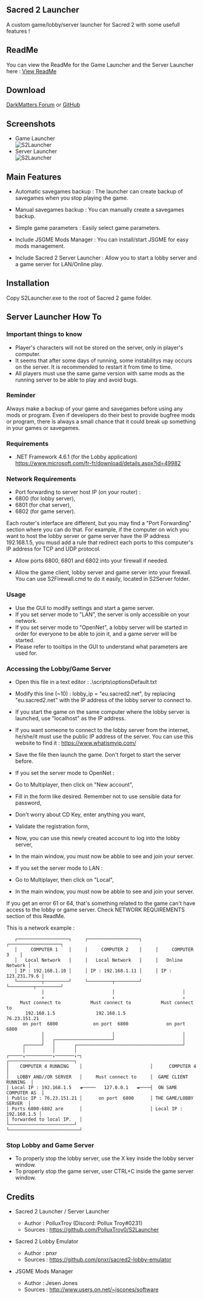 ## Sacred 2 Launcher
A custom game/lobby/server launcher for Sacred 2 with some usefull features !

## ReadMe
You can view the ReadMe for the Game Launcher and the Server Launcher here : [View ReadMe](https://htmlpreview.github.io/?https://github.com/PolluxTroy0/S2Launcher/blob/main/ReadMe.html)

## Download
[DarkMatters Forum](https://darkmatters.org/forums/index.php?/topic/72314-sacred-2-downloads-sacred-2-gamelobbyserver-launcher/  ) or [GitHub](https://github.com/PolluxTroy0/S2Launcher/releases/latest/) 

## Screenshots
 - Game Launcher  
![S2Launcher](https://github.com/PolluxTroy0/S2Launcher/blob/main/img/S2Launcher.png)
 - Server Launcher  
![S2Launcher](https://github.com/PolluxTroy0/S2Launcher/blob/main/img/S2Server.png)

## Main Features
 - Automatic savegames backup : The launcher can create backup of savegames when you stop playing the game.

 - Manual savegames backup : You can manually create a savegames backup.

 - Simple game parameters : Easily select game parameters.

 - Include JSGME Mods Manager : You can install/start JSGME for easy mods management.

 - Include Sacred 2 Server Launcher : Allow you to start a lobby server and a game server for LAN/Online play.

## Installation
Copy S2Launcher.exe to the root of Sacred 2 game folder.

## Server Launcher How To
 
### Important things to know
 - Player's characters will not be stored on the server, only in player's computer.
 - It seems that after some days of running, some instabilitys may occurs on the
   server. It is recommended to restart it from time to time.
 - All players must use the same game version with same mods as the running server
   to be able to play and avoid bugs.

### Reminder  
Always make a backup of your game and savegames before using any mods or program.
Even if developers do their best to provide bugfree mods or program, there is always
a small chance that it could break up something in your games or savegames.

### Requirements  
 - .NET Framework 4.6.1 (for the Lobby application)
   https://www.microsoft.com/fr-fr/download/details.aspx?id=49982

### Network Requirements
 - Port forwarding to server host IP (on your router) :
  - 6800 (for lobby server),
  - 6801 (for chat server),
  - 6802 (for game server).

   Each router's interface are different, but you may find a "Port Forwarding" section
   where you can do that. For example, if the computer on wich you want to host the
   lobby server or game server have the IP address 192.168.1.5, you musd add a rule
   that redirect each ports to this computer's IP address for TCP and UDP protocol.

 - Allow ports 6800, 6801 and 6802 into your firewall if needed.

 - Allow the game client, lobby server and game server into your firewall.
   You can use S2Firewall.cmd to do it easily, located in S2Server folder.

### Usage 
 - Use the GUI to modify settings and start a game server.
 - If you set server mode to "LAN", the server is only accessible on your network.
 - If you set server mode to "OpenNet", a lobby server will be started in order for
   everyone to be able to join it, and a game server will be started.
 - Please refer to tooltips in the GUI to understand what parameters are used for.

### Accessing the Lobby/Game Server 
 - Open this file in a text editor : .\scripts\optionsDefault.txt
 - Modify this line (~10) : lobby_ip = "eu.sacred2.net", by replacing "eu.sacred2.net"
   with the IP address of the lobby server to connect to.
  - If you start the game on the same computer where the lobby server is launched,
      use "localhost" as the IP address.
  - If you want someone to connect to the lobby server from the internet, he/she/it
      must use the public IP address of the server. You can use this website to
      find it : https://www.whatismyip.com/
 - Save the file then launch the game. Don't forget to start the server before.

 - If you set the server mode to OpenNet :
  - Go to Multiplayer, then click on "New account",
  - Fill in the form like desired. Remember not to use sensible data for password,
  - Don't worry about CD Key, enter anything you want,
  - Validate the registration form,
  - Now, you can use this newly created account to log into the lobby server,
  - In the main window, you must now be abble to see and join your server.

 - If you set the server mode to LAN :
  - Go to Multiplayer, then click on "Local",
  - In the main window, you must now be abble to see and join your server.

 If you get an error 61 or 64, that's something related to the game can't have
 access to the lobby or game server. Check NETWORK REQUIREMENTS section of
 this ReadMe.

This is a network example :

       ┌───────────────────┐     ┌───────────────────┐     ┌───────────────────┐
       │     COMPUTER 1    │     │     COMPUTER 2    │     │     COMPUTER 3    │
       │   Local Network   │     │   Local Network   │     │   Online  Network │
       │ IP : 192.168.1.10 │     │ IP : 192.168.1.11 │     │ IP : 123.231.79.6 │
       └─────────┬─────────┘     └─────────┬─────────┘     └─────────┬─────────┘
                 │                         │                         │ 
                 ↓                         ↓                         ↓ 
         Must connect to           Must connect to           Must connect to
           192.168.1.5               192.168.1.5               76.23.151.21
          on port  6800             on port  6800              on port  6800
                 │                         │                         │
                 │   ┌─────────────────────┘                         │
          ┌──────┘   │       ┌───────────────────────────────────────┘
          │          │       │
    ┌─────↓──────────↓───────↓─┐                         ┌────────────────────────┐
    │    COMPUTER 4 RUNNING    │                         │      COMPUTER 4        │
    │   LOBBY AND//OR SERVER   │     Must connect to     │  GAME CLIENT  RUNNING  │
    │ Local IP : 192.168.1.5   ◄─────   127.0.0.1   ◄────┤  ON SAME  COMPUTER AS  │
    │ Public IP : 76.23.151.21 │      on port  6800      │ THE GAME/LOBBY SERVER  │
    │ Ports 6800-6802 are      │                         │ Local IP : 192.168.1.5 │
    │ forwarded to local IP.   │                         └────────────────────────┘
    └──────────────────────────┘
 
### Stop Lobby and Game Server
 - To properly stop the lobby server, use the X key inside the lobby server window.
 - To properly stop the game server, user CTRL+C inside the game server window.

## Credits
- Sacred 2 Launcher / Server Launcher
  - Author : PolluxTroy (Discord: Pollux Troy#0231)  
  - Sources : https://github.com/PolluxTroy0/S2Launcher

- Sacred 2 Lobby Emulator
  - Author : pnxr
  - Sources : https://github.com/pnxr/sacred2-lobby-emulator

- JSGME Mods Manager
   - Author : Jesen Jones
   - Sources : http://www.users.on.net/~jscones/software
